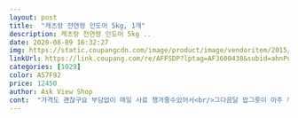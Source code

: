 ```yaml
---
layout: post 
title:  "캐츠랑 전연령 인도어 5kg, 1개" 
description: 캐츠랑 전연령 인도어 5kg ..
date: 2020-08-09 16:32:27 
img: https://static.coupangcdn.com/image/product/image/vendoritem/2015/07/21/883335/5429b98a-9056-4e96-afb0-07834a38573f.jpg 
linkUrl: https://link.coupang.com/re/AFFSDP?lptag=AF3600438&subid=ahnPublicAsk&pageKey=357044&itemId=883335&vendorItemId=3000761538&traceid=V0-113-30eced684339b10b 
categories: [1029] 
color: A57F92 
price: 12450 
author: Ask View Shop 
cont:  "가격도 괜찮구요 부담없이 매일 사료 챙겨줄수있어서<br/>그다음달 밥그릇이 아주 깨끗하게 비어있어요!!<br/>그저 감사할 따름이네요^^<br/>기호성 엄청 좋은거 같아요!! 대박임!!!!!!<br/>길고양이용으로 늘 구매합니다.<br/><br/>너무너무 잘먹어요!!<br/>다른분들 글들을 보면 기호성이 좋은듯 싶습니다 .<br/>(많은 사료와 고급사료를 이용해보지 않아 적을만한게 없음)<br/>동네 밥주는 길냥이들 주려고<br/>매일 밥주는 자리에 캣츠랑사료+캔 부어놔두면<br/>생각보다 괜찮네요.<br/> 근데 가격이 많이 올랐네요ㅠㅠ<br/>원료는 닭+참치,, 생선 등으로 나뉘게 된 것을 찾았습니다.<br/> (제품명 캣츠랑은 닭+참치만 있는듯 싶고, 올라이프 캣츠랑은 원료를 선택할 수 있는듯)<br/>이걸 몰랐다면 구매하실때 원료도 확인해보세요<br/>이번에 구매한거는 포장지가 새로 바뀌었네용!<br/>정말 기호성 하나만큼은 최고에요<br/>즈히동네 길냥이들 캣츠랑 사료에 캔따서 올려주면<br/>캣츠랑이 리뉴얼되었는지 아니면 원래부터 그런건지 모르겟지만,<br/>한달에 꾸준히 2번은 구매하구 있어요!<br/>" 
---
```

